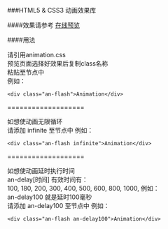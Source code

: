 
###HTML5 & CSS3 动画效果库 

####效果请参考
[在线预览](http://baipengfei.github.io/Animation/)    

####用法
>  
请引用animation.css  
预览页面选择好效果后复制class名称  
粘贴至节点中  
例如：  
```
<div class="an-flash">Animation</div>  
```   
>  

===================

>  
如想使动画无限循环  
请添加 infinite 至节点中
例如：
```  
<div class="an-flash infinite">Animation</div>  
```  
>    

===================
>  
如想使动画延时执行时间  
an-delay[时间]
有效时间有：  
100, 180, 200, 300, 400, 500, 600,  800, 1000,
例如：   
an-delay100  就是延时100毫秒  
请添加 an-delay100 至节点中
例如：
```  
<div class="an-flash an-delay100">Animation</div>  
```  

